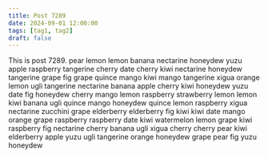 ```yaml
---
title: Post 7289
date: 2024-09-01 12:00:00
tags: [tag1, tag2]
draft: false
---
```

This is post 7289.
pear
lemon
lemon
banana
nectarine
honeydew
yuzu
apple
raspberry
tangerine
cherry
date
cherry
kiwi
nectarine
honeydew
tangerine
grape
fig
grape
quince
mango
kiwi
mango
tangerine
xigua
orange
lemon
ugli
tangerine
nectarine
banana
apple
cherry
kiwi
honeydew
yuzu
date
fig
honeydew
cherry
mango
lemon
raspberry
strawberry
lemon
lemon
kiwi
banana
ugli
quince
mango
honeydew
quince
lemon
raspberry
xigua
nectarine
zucchini
grape
elderberry
elderberry
fig
kiwi
kiwi
date
mango
orange
grape
raspberry
raspberry
date
kiwi
watermelon
lemon
grape
kiwi
raspberry
fig
nectarine
cherry
banana
ugli
xigua
cherry
cherry
pear
kiwi
elderberry
apple
yuzu
ugli
tangerine
orange
honeydew
grape
pear
fig
yuzu
honeydew
